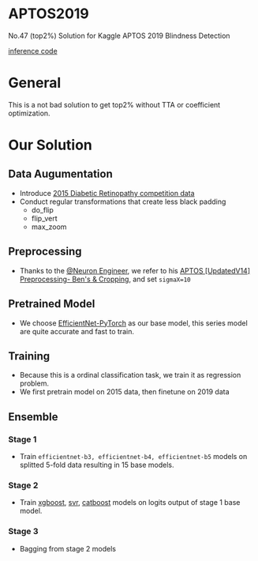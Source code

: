 # APTOS2019
No.47 (top2%) Solution for Kaggle APTOS 2019 Blindness Detection

[inference code](https://www.kaggle.com/mikelkl/no-47-top2-solution-stacking-inference)

# General
This is a not bad solution to get top2% without TTA or coefficient optimization.

# Our Solution
## Data Augumentation
-  Introduce [2015 Diabetic Retinopathy competition data](https://www.kaggle.com/tanlikesmath/diabetic-retinopathy-resized)
- Conduct regular transformations that create less black padding
  - do_flip
  - flip_vert
  - max_zoom
## Preprocessing
- Thanks to the [@Neuron Engineer](https://www.kaggle.com/ratthachat), we refer to his [APTOS [UpdatedV14] Preprocessing- Ben's & Cropping](https://www.kaggle.com/ratthachat/aptos-updatedv14-preprocessing-ben-s-cropping), and set `sigmaX=10`
## Pretrained Model
- We choose [EfficientNet-PyTorch](https://github.com/lukemelas/EfficientNet-PyTorch) as our base model, this series model are quite accurate and fast to train.
## Training
- Because this is a ordinal classification task, we train it as regression problem.
- We first pretrain model on 2015 data, then finetune on 2019 data
## Ensemble
### Stage 1
- Train `efficientnet-b3, efficientnet-b4, efficientnet-b5` models on splitted 5-fold data resulting in 15 base models.
### Stage 2
- Train [xgboost](https://github.com/dmlc/xgboost), [svr](https://scikit-learn.org/stable/modules/generated/sklearn.svm.SVR.html), [catboost](https://github.com/catboost/catboost) models on logits output of stage 1 base model.
### Stage 3
- Bagging from stage 2 models
